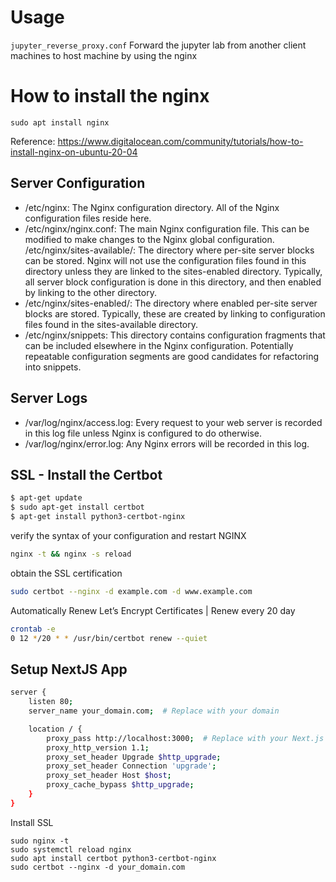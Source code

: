 # Usage 
`jupyter_reverse_proxy.conf`
Forward the jupyter lab from another client machines to host machine by using the nginx

# How to install the nginx 
```
sudo apt install nginx
```

Reference: https://www.digitalocean.com/community/tutorials/how-to-install-nginx-on-ubuntu-20-04



## Server Configuration
- /etc/nginx: The Nginx configuration directory. All of the Nginx configuration files reside here.
- /etc/nginx/nginx.conf: The main Nginx configuration file. This can be modified to make changes to the Nginx global configuration.
/etc/nginx/sites-available/: The directory where per-site server blocks can be stored. Nginx will not use the configuration files found in this directory unless they are linked to the sites-enabled directory. Typically, all server block configuration is done in this directory, and then enabled by linking to the other directory.
- /etc/nginx/sites-enabled/: The directory where enabled per-site server blocks are stored. Typically, these are created by linking to configuration files found in the sites-available directory.
- /etc/nginx/snippets: This directory contains configuration fragments that can be included elsewhere in the Nginx configuration. Potentially repeatable configuration segments are good candidates for refactoring into snippets.
## Server Logs
- /var/log/nginx/access.log: Every request to your web server is recorded in this log file unless Nginx is configured to do otherwise.
- /var/log/nginx/error.log: Any Nginx errors will be recorded in this log.


## SSL - Install the Certbot
```bash
$ apt-get update
$ sudo apt-get install certbot
$ apt-get install python3-certbot-nginx
```

verify the syntax of your configuration and restart NGINX
```bash
nginx -t && nginx -s reload
```

obtain the SSL certification
```bash
sudo certbot --nginx -d example.com -d www.example.com
```

Automatically Renew Let’s Encrypt Certificates | Renew every 20 day
```bash
crontab -e
0 12 */20 * * /usr/bin/certbot renew --quiet
```


## Setup NextJS App
```bash
server {
    listen 80;
    server_name your_domain.com;  # Replace with your domain

    location / {
        proxy_pass http://localhost:3000;  # Replace with your Next.js app's URL
        proxy_http_version 1.1;
        proxy_set_header Upgrade $http_upgrade;
        proxy_set_header Connection 'upgrade';
        proxy_set_header Host $host;
        proxy_cache_bypass $http_upgrade;
    }
}
```

Install SSL
```
sudo nginx -t
sudo systemctl reload nginx
sudo apt install certbot python3-certbot-nginx
sudo certbot --nginx -d your_domain.com
```
